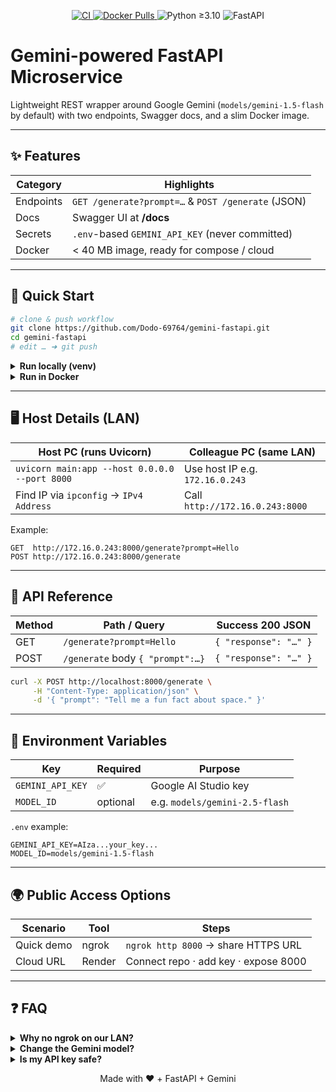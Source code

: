 <!-- BEGIN README -->

<p align="center">
  <a href="https://github.com/Dodo-69764/gemini-fastapi/actions">
    <img alt="CI" src="https://github.com/Dodo-69764/gemini-fastapi/actions/workflows/ci.yml/badge.svg">
  </a>
  <a href="https://hub.docker.com/r/dodo69764/gemini-fastapi">
    <img alt="Docker Pulls" src="https://img.shields.io/docker/pulls/dodo69764/gemini-fastapi?logo=docker">
  </a>
  <img alt="Python ≥3.10" src="https://img.shields.io/badge/python-3.10%2B-blue?logo=python&logoColor=white">
  <img alt="FastAPI" src="https://img.shields.io/badge/FastAPI-0.115.13-teal?logo=fastapi">
</p>

# Gemini-powered FastAPI Microservice

Lightweight REST wrapper around Google Gemini (`models/gemini-1.5-flash` by default) with two endpoints, Swagger docs, and a slim Docker image.

---

## ✨ Features

| Category  | Highlights                                           |
|-----------|------------------------------------------------------|
| Endpoints | `GET /generate?prompt=…` & `POST /generate` (JSON)   |
| Docs      | Swagger UI at **/docs**                              |
| Secrets   | `.env`-based `GEMINI_API_KEY` (never committed)      |
| Docker    | < 40 MB image, ready for compose / cloud             |

---

## 🚀 Quick Start

```bash
# clone & push workflow
git clone https://github.com/Dodo-69764/gemini-fastapi.git
cd gemini-fastapi
# edit … ➜ git push
```

<details>
<summary><strong>Run locally (venv)</strong></summary>

```bash
python -m venv .venv && . .venv/Scripts/activate
pip install -r requirements.txt
echo GEMINI_API_KEY=your_key_here > .env
uvicorn main:app --host 0.0.0.0 --port 8000 --reload
# visit http://localhost:8000/docs
```
</details>

<details>
<summary><strong>Run in Docker</strong></summary>

```bash
docker build -t gemini-fastapi .
docker run -p 8000:8000 \
  -e GEMINI_API_KEY=your_key_here \
  gemini-fastapi
```
</details>

---

## 🖥️ Host Details (LAN)

| Host PC (runs Uvicorn)                                        | Colleague PC (same LAN)                         |
|---------------------------------------------------------------|-------------------------------------------------|
| `uvicorn main:app --host 0.0.0.0 --port 8000`                 | Use host IP e.g. `172.16.0.243`                 |
| Find IP via `ipconfig` → `IPv4 Address`                       | Call `http://172.16.0.243:8000`                 |

Example:

```text
GET  http://172.16.0.243:8000/generate?prompt=Hello
POST http://172.16.0.243:8000/generate
```

---

## 📑 API Reference

| Method | Path / Query                     | Success 200 JSON             |
|--------|----------------------------------|------------------------------|
| GET    | `/generate?prompt=Hello`         | `{ "response": "…" }`        |
| POST   | `/generate` body `{ "prompt":…}` | `{ "response": "…" }`        |

```bash
curl -X POST http://localhost:8000/generate \
     -H "Content-Type: application/json" \
     -d '{ "prompt": "Tell me a fun fact about space." }'
```

---

## 🔧 Environment Variables

| Key              | Required | Purpose                           |
|------------------|----------|-----------------------------------|
| `GEMINI_API_KEY` | ✅       | Google AI Studio key              |
| `MODEL_ID`       | optional | e.g. `models/gemini-2.5-flash`    |

`.env` example:

```env
GEMINI_API_KEY=AIza...your_key...
MODEL_ID=models/gemini-1.5-flash
```

---

## 🌍 Public Access Options

| Scenario    | Tool   | Steps                              |
|-------------|--------|------------------------------------|
| Quick demo  | ngrok  | `ngrok http 8000` → share HTTPS URL|
| Cloud URL   | Render | Connect repo · add key · expose 8000|

---

## ❓ FAQ

<details>
<summary><strong>Why no ngrok on our LAN?</strong></summary>
Running with <code>--host 0.0.0.0</code> and sharing the private IP lets colleagues on the same subnet reach the API directly.
</details>

<details>
<summary><strong>Change the Gemini model?</strong></summary>
Set <code>MODEL_ID</code> in <code>.env</code> or via Docker:

```bash
docker run -p 8000:8000 \
  -e GEMINI_API_KEY=$KEY \
  -e MODEL_ID=models/gemini-2.5-flash \
  gemini-fastapi
```
</details>

<details>
<summary><strong>Is my API key safe?</strong></summary>
The key lives only in <code>.env</code> or container env vars, ignored by Git. Rotate it if it leaks.
</details>

<p align="center">Made with ❤️ + FastAPI + Gemini</p>

<!-- END README -->
